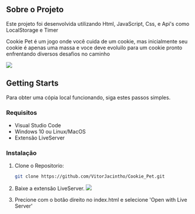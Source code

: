 ## Sobre o Projeto

Este projeto foi desenvolvida utilizando Html, JavaScript, Css, e Api's como LocalStorage e Timer

Cookie Pet é um jogo onde você cuida de um cookie, mas inicialmente seu cookie é apenas uma massa e voce deve evoluilo para um cookie pronto enfrentando diversos desafios no caminho

![](images/cookie_pet.jpg)


## Getting Starts

Para obter uma cópia local funcionando, siga estes passos simples.

### Requisitos

+ Visual Studio Code
+ Windows 10 ou Linux/MacOS 
+ Extensão LiveServer

### Instalação

1. Clone o Repositorio: 
    ```sh
    git clone https://github.com/VitorJacintho/Cookie_Pet.git
    ```

2. Baixe a extensão LiveServer.
   ![](images/live_server.jpg)
   
4. Precione com o botão direito no index.html e selecione 'Open with Live Server'



<!-- LINKS -->
[dot-net-sdk]: https://github.com/VitorJacintho/cashflow.git

